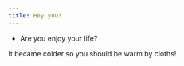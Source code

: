 ```yaml
---
title: Hey you!
---
```


- Are you enjoy your life?

It became colder so you should be warm by cloths!
